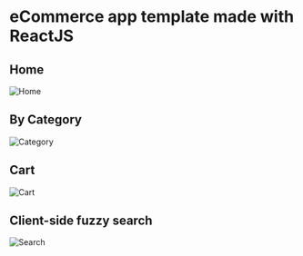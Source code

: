 # eCommerce app template made with ReactJS

## Home
![Home](https://i.imgur.com/pYBKR3d.png)

## By Category
![Category](https://i.imgur.com/bbXKRnp.png)

## Cart
![Cart](https://i.imgur.com/PEEAZBn.png)

## Client-side fuzzy search
![Search](https://i.imgur.com/7SgDdUM.gif)
